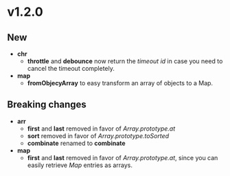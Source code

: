 # v1.2.0

## New

- **chr**
  - **throttle** and **debounce** now return the _timeout id_ in case you need to cancel the timeout
    completely.
- **map**
  - **fromObjecyArray** to easy transform an array of objects to a Map.

## Breaking changes

- **arr**
  - **first** and **last** removed in favor of _Array.prototype.at_
  - **sort** removed in favor of _Array.prototype.toSorted_
  - **combinate** renamed to **combinate**
- **map**
  - **first** and **last** removed in favor of _Array.prototype.at_, since you can easily retrieve
    _Map_ entries as arrays.
